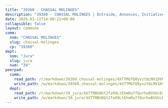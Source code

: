 ```yaml
---
title: "39360 - CHASSAL MOLINGES"
description: "39360 - CHASSAL MOLINGES | Entraide, Annonces, Initiatives"
date: 2020-01-11T14:09:21+09:00
collapsible: false
layout: commune
comm:
  nom: "CHASSAL MOLINGES"
  slug: chassal-molinges
  cp: "39360"
dept:
  nom: "Jura"
  slug: jura
  num: "39"
peerpad:
  comm:
    read_path: /r/markdown/39360_chassal-molinges/4XTTMGfQ8yvztbLMX1DVPjjywNfCL48J8JMZZfUKfueT6S6Rz
    write_path: /w/markdown/39360_chassal-molinges/4XTTMGfQ8yvztbLMX1DVPjjywNfCL48J8JMZZfUKfueT6S6Rz-K3TgUeFea78B8e6GoHm2FQPSecsGa5Ta3uWmxgPLeUZDRqWnn8WRPQPkbb9MzAyr69C6J6v18bCrD7276fEdWd2uz86NoYgapoUWSTY3Bvx3NEFDmnjDMGbCA8DWBXypi1ajfXd6
  dept:
    read_path: /r/markdown/39_jura/4XTTMBU8Gt2fa99LtEhmRo7fQurheBVUUcEmcUcrj82YN8mg7
    write_path: /w/markdown/39_jura/4XTTMBU8Gt2fa99LtEhmRo7fQurheBVUUcEmcUcrj82YN8mg7-K3TgTcNZmu4vnNMaCfgcL8UVTLrMMzc995tkrcbQnJrz2QJUTFFzY77q7ECMK21XeFnonjpMWqFzgVngXjdq8HzYe3HRbuYXbvX8ofWBv48UvWuvbrbp8aQGQQcfezWASxj7orH1
---
```


